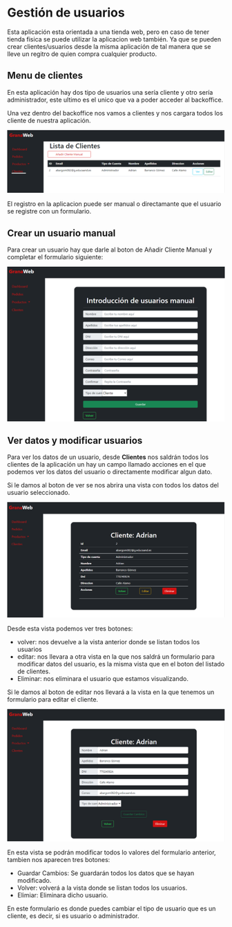# Gestión de usuarios

Esta aplicación esta orientada a una tienda web, pero en caso de tener tienda fisica se puede utilizar la aplicacion web también. Ya que se pueden crear clientes/usuarios desde la misma aplicación de tal manera que se lleve un regitro de quien compra cualquier producto.

## Menu de clientes

En esta aplicación hay dos tipo de usuarios una sería cliente y otro sería administrador, este ultimo es el unico que va a poder acceder al backoffice.

Una vez dentro del backoffice nos vamos a clientes y nos cargara todos los cliente de nuestra aplicación.

!["backoffice usuarios"](./assets/img/backoffice_clientes.png)

El registro en la aplicacion puede ser manual o directamante que el usuario se registre con un formulario.

## Crear un usuario manual

Para crear un usuario hay que darle al boton de Añadir Cliente Manual y completar el formulario siguiente:

!["backoffice usuarios"](./assets/img/backoffice_addusermanual.png)

## Ver datos y modificar usuarios

Para ver los datos de un usuario, desde **Clientes** nos saldrán todos los clientes de la aplicación un hay un campo llamado acciones en el que podemos ver los datos del usuario o directamente modificar algun dato.

Si le damos al boton de ver se nos abrira una vista con todos los datos del usuario seleccionado.

!["backoffice usuarios"](./assets/img/backoffice_vistaClientes.png)

Desde esta vista podemos ver tres botones:
- volver: nos devuelve a la vista anterior donde se listan todos los usuarios
- editar: nos llevara a otra vista en la que nos saldrá un formulario para modificar datos del usuario, es la misma vista que en el boton del listado de clientes.
- Eliminar: nos eliminara el usuario que estamos visualizando.

Si le damos al boton de editar nos llevará a la vista en la que tenemos un formulario para editar el cliente.

!["backoffice modificar cliente"](./assets/img/backoffice_modificarCliente.png)

En esta vista se podrán modificar todos lo valores del formulario anterior, tambien nos aparecen tres botones:
- Guardar Cambios: Se guardarán todos los datos que se hayan modificado.
- Volver: volverá a la vista donde se listan todos los usuarios. 
- Elimiar: Eliminara dicho usuario.

En este formulario es donde puedes cambiar el tipo de usuario que es un cliente, es decir, si es usuario o administrador.
